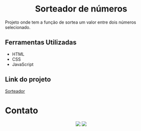 # <div align="center">Sorteador de números</div>

  Projeto onde tem a função de sortea um valor entre dois números selecionado.

## Ferramentas Utilizadas
 * HTML
 * CSS
 * JavaScript

 ## Link do projeto
<a href="" target="_blank">Sorteador</a>

# Contato
<div align="center">
  <a href ="tiagobsb31@gmail.com"><img src="https://img.shields.io/badge/Gmail-D14836?style=for-the-badge&logo=gmail&logoColor=white" target="_blank"></a>
  <a href="https://www.linkedin.com/in/tiago-silva-b11350197/" target="_blank"><img src="https://img.shields.io/badge/-LinkedIn-%230077B5?style=for-the-badge&logo=linkedin&logoColor=white" target="_blank"></a>   
</div>

